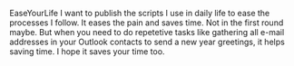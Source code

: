 EaseYourLife
I want to publish the scripts I use in daily life to ease the processes I follow. It eases the pain and saves time. Not in the first round maybe. But when you need to do repetetive tasks like gathering all e-mail addresses in your Outlook contacts to send a new year greetings, it helps saving time. I hope it saves your time too. 
